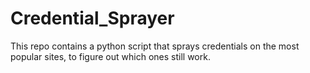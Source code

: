# Credential_Sprayer
This repo contains a python script that sprays credentials on the most popular sites, to figure out which ones still work.
